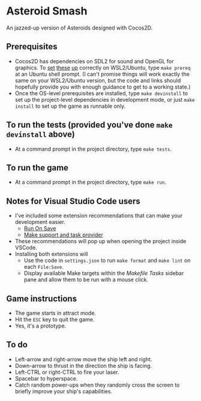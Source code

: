 # Asteroid Smash

An jazzed-up version of Asteroids designed with Cocos2D.

## Prerequisites
* Cocos2D has dependencies on SDL2 for sound and OpenGL for graphics. To [set](https://github.com/microsoft/WSL/issues/2855) [these](https://github.com/microsoft/WSL/discussions/9350) [up](https://installati.one/install-libsdl1.2-dev-ubuntu-22-04/) correctly on WSL2/Ubuntu, type `make prereq` at an Ubuntu shell prompt. (I can't promise things will work exactly the same on your WSL2/Ubuntu version, but the code and links should hopefully provide you with enough guidance to get to a working state.)
* Once the OS-level prerequisites are installed, type `make devinstall` to set up the project-level dependencies in development mode, or just `make install` to set up the game as runnable only.

## To run the tests (provided you've done `make devinstall` above)
* At a command prompt in the project directory, type `make tests`.

## To run the game
* At a command prompt in the project directory, type `make run`.

## Notes for Visual Studio Code users
* I've included some extension recommendations that can make your development easier.
  * [Run On Save](https://marketplace.visualstudio.com/items?itemName=emeraldwalk.RunOnSave)
  * [Make support and task provider](https://marketplace.visualstudio.com/items?itemName=carlos-algms.make-task-provider)
* These recommendations will pop up when opening the project inside VSCode.
* Installing both extensions will
  * Use the code in `settings.json` to run `make format` and `make lint` on each `File:Save`.
  * Display available Make targets within the _Makefile Tasks_ sidebar pane and allow them to be run with a mouse click.

## Game instructions
* The game starts in attract mode.
* Hit the `ESC` key to quit the game.
* Yes, it's a prototype. 

## To do
* Left-arrow and right-arrow move the ship left and right. 
* Down-arrow to thrust in the direction the ship is facing.
* Left-CTRL or right-CTRL to fire your laser.
* Spacebar to hyperspace.
* Catch random power-ups when they randomly cross the screen to briefly improve your ship's capabilities.
